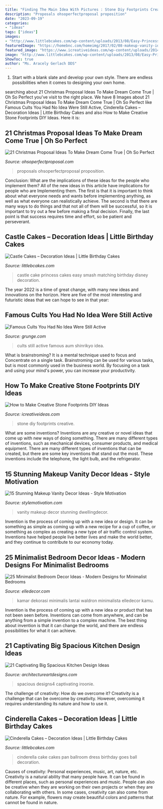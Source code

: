 ```yaml
---
title: "Finding The Main Idea With Pictures : Stone Diy Footprints Creative"
description: "Proposals ohsoperfectproposal proposition"
date: "2023-09-19"
categories:
- "ideas"
tags: ["ideas"]
images:
- "http://www.littlebcakes.com/wp-content/uploads/2013/08/Easy-Princess-Castle-Cake.jpg"
featuredImage: "https://homebnc.com/homeimg/2017/02/08-makeup-vanity-ideas-homebnc.jpg"
featured_image: "https://www.icreativeideas.com/wp-content/uploads/2014/07/How-to-Make-Creative-Stone-Footprints-DIY-Ideas-13.jpg"
image: "http://www.littlebcakes.com/wp-content/uploads/2013/08/Easy-Princess-Castle-Cake.jpg"
ShowToc: true
author: "Ms. Aracely Gerlach DDS"
---
```



1. Start with a blank slate and develop your own style. There are endless possibilities when it comes to designing your own home.

	

		
searching about 21 Christmas Proposal Ideas To Make Dream Come True | Oh So Perfect you've visit to the right place. We have 8 Images about 21 Christmas Proposal Ideas To Make Dream Come True | Oh So Perfect like Famous Cults You Had No Idea Were Still Active, Cinderella Cakes – Decoration Ideas | Little Birthday Cakes and also How to Make Creative Stone Footprints DIY Ideas. Here it is:
		
    
## 21 Christmas Proposal Ideas To Make Dream Come True | Oh So Perfect

<img loading=lazy src="https://ohsoperfectproposal.com/wp-content/uploads/2017/11/christmas-proposal-man-propose-woman-near-tree-bluenile.jpg" onerror="this.onerror=null;this.src='https://tse1.mm.bing.net/th?id=OIP.nIzx_iTq8yRJzVxJX5pW1wHaLG&amp;pid=15.1';" alt="21 Christmas Proposal Ideas To Make Dream Come True | Oh So Perfect">

_Source: ohsoperfectproposal.com_

>proposals ohsoperfectproposal proposition. 

	

Conclusion: What are the implications of these ideas for the people who implement them?
All of the new ideas in this article have implications for people who are Implementing them. The first is that it is important to think about what everyone needs and wants before implementing anything, as well as what everyone can realistically achieve. The second is that there are many ways to do things and that not all of them will be successful, so it is important to try out a few before making a final decision. Finally, the last point is that success requires time and effort, so be patient and perseverant.

    
## Castle Cakes – Decoration Ideas | Little Birthday Cakes

<img loading=lazy src="http://www.littlebcakes.com/wp-content/uploads/2013/08/Easy-Princess-Castle-Cake.jpg" onerror="this.onerror=null;this.src='https://tse2.mm.bing.net/th?id=OIP.hPo9a4_iA90-Ih9LyKNdpQHaJ4&amp;pid=15.1';" alt="Castle Cakes – Decoration Ideas | Little Birthday Cakes">

_Source: littlebcakes.com_

>castle cake princess cakes easy smash matching birthday disney decoration. 

	

The year 2022 is a time of great change, with many new ideas and innovations on the horizon. Here are five of the most interesting and futuristic ideas that we can hope to see in that year:

    
## Famous Cults You Had No Idea Were Still Active

<img loading=lazy src="https://img2.grunge.com/img/gallery/famous-cults-you-had-no-idea-were-still-active/aum-shinrikyo.jpg" onerror="this.onerror=null;this.src='https://tse1.mm.bing.net/th?id=OIP.JYft0GnFS-Os1kEA93f8ZAHaEK&amp;pid=15.1';" alt="Famous Cults You Had No Idea Were Still Active">

_Source: grunge.com_

>cults still active famous aum shinrikyo idea. 

	

What is brainstroming? It is a mental technique used to focus and Concentrate on a single task. Brainstroming can be used for various tasks, but is most commonly used in the business world. By focusing on a task and using your mind's power, you can increase your productivity.

    
## How To Make Creative Stone Footprints DIY Ideas

<img loading=lazy src="https://www.icreativeideas.com/wp-content/uploads/2014/07/How-to-Make-Creative-Stone-Footprints-DIY-Ideas-13.jpg" onerror="this.onerror=null;this.src='https://tse2.mm.bing.net/th?id=OIP._SNk3izcwwJW9FDlnGvE1AHaLI&amp;pid=15.1';" alt="How to Make Creative Stone Footprints DIY Ideas">

_Source: icreativeideas.com_

>stone diy footprints creative. 

	

What are some inventions?
Inventions are any creative or novel ideas that come up with new ways of doing something. There are many different types of inventions, such as mechanical devices, consumer products, and medical equipment. 
There are many different types of inventions that can be created, but there are some key inventions that stand out the most. These inventions include the telephone, the light bulb, and the refrigerator.

    
## 15 Stunning Makeup Vanity Decor Ideas - Style Motivation

<img loading=lazy src="https://homebnc.com/homeimg/2017/02/08-makeup-vanity-ideas-homebnc.jpg" onerror="this.onerror=null;this.src='https://tse1.mm.bing.net/th?id=OIP.IhA8ynQi0Anqfe8J-AtZFgHaKZ&amp;pid=15.1';" alt="15 Stunning Makeup Vanity Decor Ideas - Style Motivation">

_Source: stylemotivation.com_

>vanity makeup decor stunning dwellingdecor. 

	

Invention is the process of coming up with a new idea or design. It can be something as simple as coming up with a new recipe for a cup of coffee, or something as complex as creating a new type of air traffic control system. Inventions have helped people live better lives and make the world better, and they continue to contribute to our economy today.

    
## 25 Minimalist Bedroom Decor Ideas - Modern Designs For Minimalist Bedrooms

<img loading=lazy src="https://hips.hearstapps.com/hmg-prod.s3.amazonaws.com/images/minimalistrooms11-1498582637.jpg?crop=1xw:1xh;center,top&amp;resize=768:*" onerror="this.onerror=null;this.src='https://tse1.mm.bing.net/th?id=OIP.eg6w6XdnDnrca0VEzZARzAHaJ4&amp;pid=15.1';" alt="25 Minimalist Bedroom Decor Ideas - Modern Designs for Minimalist Bedrooms">

_Source: elledecor.com_

>kamar dekorasi minimalis lantai waldron minimalista elledecor kamu. 

	

Invention is the process of coming up with a new idea or product that has not been seen before. Inventions can come from anywhere, and can be anything from a simple invention to a complex machine. The best thing about invention is that it can change the world, and there are endless possibilities for what it can achieve.

    
## 21 Captivating Big Spacious Kitchen Design Ideas

<img loading=lazy src="https://www.architectureartdesigns.com/wp-content/uploads/2015/07/203.jpg" onerror="this.onerror=null;this.src='https://tse2.mm.bing.net/th?id=OIP.stXbZleXG4bvvFbofOyYDAHaEt&amp;pid=15.1';" alt="21 Captivating Big Spacious Kitchen Design Ideas">

_Source: architectureartdesigns.com_

>spacious designs4 captivating iroonie. 

	

The challenge of creativity: How do we overcome it?
Creativity is a challenge that can be overcome by creativity. However, overcoming it requires understanding its nature and how to use it.

    
## Cinderella Cakes – Decoration Ideas | Little Birthday Cakes

<img loading=lazy src="http://www.littlebcakes.com/wp-content/uploads/2013/08/Cinderella-Cake-Pan.jpg" onerror="this.onerror=null;this.src='https://tse1.mm.bing.net/th?id=OIP.lV5edB6W2aDPM59flYXXwAHaKX&amp;pid=15.1';" alt="Cinderella Cakes – Decoration Ideas | Little Birthday Cakes">

_Source: littlebcakes.com_

>cinderella cake cakes pan ballroom dress birthday goes ball decoration. 

	

Causes of creativity: Personal experiences, music, art, nature, etc.
Creativity is a natural ability that many people have. It can be found in different places, such as personal experiences and music. People can also be creative when they are working on their own projects or when they are collaborating with others. In some cases, creativity can also come from nature. For example, flowers may create beautiful colors and patterns that cannot be found in nature.

